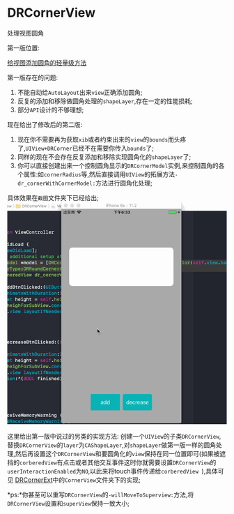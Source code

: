 # DRCornerView
处理视图圆角

第一版位置:

[给视图添加圆角的轻量级方法](https://www.jianshu.com/p/feb471fd00da)

第一版存在的问题:
 
1. 不能自动给`AutoLayout`出来`view`正确添加圆角;
2. 反复的添加和移除做圆角处理的`shapeLayer`,存在一定的性能损耗;
3. 部分`API`设计的不够理想;

现在给出了修改后的第二版:

1. 现在你不需要再为获取`xib`或者约束出来的`view`的`bounds`而头疼了,`UIView+DRCorner`已经不在需要你传入`bounds`了;
2. 同样的现在不会存在反复添加和移除实现圆角化的`shapeLayer`了;
3. 你可以直接创建出来一个控制圆角显示的`DRCornerModel`实例,来控制圆角的各个属性:如`cornerRadius`等,然后直接调用`UIView`的拓展方法`-dr_cornerWithCornerModel:`方法进行圆角化处理;

具体效果在`截图`文件夹下已经给出;
![适配约束](https://github.com/gitKun/DRCornerView/blob/master/截图/DRCornerExt-Demo1.gif)


这里给出第一版中说过的另类的实现方法:
创建一个`UIView`的子类`DRCornerView`,替换`DRCornerView`的`layer`为`CAShapeLayer`,对`shapeLayer`做第一版一样的圆角处理,然后再设置这个`DRCornerView`和要圆角化的`view`保持在同一位置即可(如果被遮挡的`corberedView`有点击或者其他交互事件这时你就需要设置`DRCornerView`的`userInteractionEnabled`为`NO`,以此来将touch事件传递给`corberedView `),具体可见 [DRCornerExt](https://github.com/gitKun/DRCornerView)中的`CornerView`文件夹下的实现;


*ps:*你甚至可以重写`DRCornerView`的`-willMoveToSuperview:`方法,将`DRCornerView`设置和`superView`保持一致大小;
